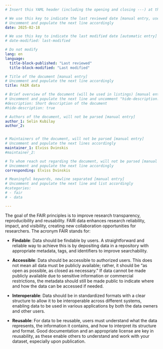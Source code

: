```yaml
---
# Insert this YAML header (including the opening and closing ---) at the beginning of the document and fill it out accordingly

# We use this key to indicate the last reviewed date [manual entry, use YYYY-MM-DD]
# Uncomment and populate the next line accordingly
date: 2025-02-18

# We use this key to indicate the last modified date [automatic entry]
# date-modified: last-modified

# Do not modify
lang: en
language: 
  title-block-published: "Last reviewed"
  title-block-modified: "Last modified"

# Title of the document [manual entry]
# Uncomment and populate the next line accordingly
title: FAIR data

# Brief overview of the document (will be used in listings) [manual entry]
# Uncomment and populate the next line and uncomment "hide-description: true".
#description: Short description of the document
#hide-description: true

# Authors of the document, will not be parsed [manual entry]
author_1: Selin Kubilay
author_2:


# Maintainers of the document, will not be parsed [manual entry]
# Uncomment and populate the next lines accordingly
maintainer_1: Elviss Dvinskis
#maintainer_2:

# To whom reach out regarding the document, will not be parsed [manual entry]
# Uncomment and populate the next line accordingly
corresponding: Elviss Dvinskis

# Meaningful keywords, newline separated [manual entry]
# Uncomment and populate the next line and list accordingly
#categories: 
# - fair
# - data

---
```


The goal of the FAIR principles is to improve research transparency, reproducibility and reusability. FAIR data enhances research reliability, impact, and visibility, creating new collaboration opportunities for researchers. The acronym FAIR stands for:

- **Findable**: Data should be findable by users. A straightforward and reliable way to achieve this is by depositing data in a repository with appropriate metadata, tags, and identifiers to improve searchability.

- **Accessible**: Data should be accessible to authorized users. This does not mean all data must be publicly available; rather, it should be “as open as possible, as closed as necessary.” If data cannot be made publicly available due to sensitive information or commercial restrictions, the metadata should still be made public to indicate where and how the data can be accessed if needed.

- **Interoperable**: Data should be in standardized formats with a clear structure to allow it to be interoperable across different systems, enabling data to be used in various applications by both the data owners and other users.

- **Reusable**: For data to be reusable, users must understand what the data represents, the information it contains, and how to interpret its structure and format. Good documentation and an appropriate license are key in reusability, as these enable others to understand and work with your dataset, especially upon publication.

